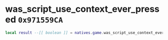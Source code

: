 # was_script_use_context_ever_pressed `0x971559CA`

```lua
local result --[[ boolean ]] = natives.game.was_script_use_context_ever_pressed(_context --[[ number ]])
```